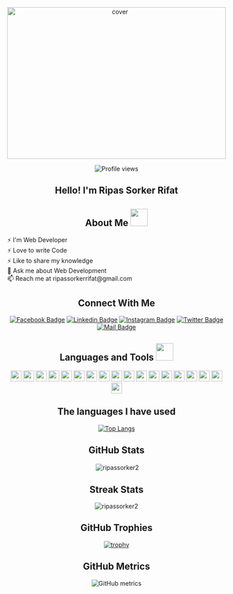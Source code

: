 
<div align="center">
<img width="100%" height="350px" src="https://cloudemployee.co.uk/media/650109/headermean.png" alt="cover" />

![Profile views](https://gpvc.arturio.dev/azmarif-lab)

<!-- ## Hi<img src = "hi.gif" width="50px" height="50px"> I'm  Ripas Sorker Rifat -->
## Hello! I'm  Ripas Sorker Rifat
<h2 color='pink'> About Me  <img src = "https://media2.giphy.com/media/ZGHpWzdOEkMKtwLqdc/giphy.gif?cid=ecf05e47a0n3gi1bfqntqmob8g9aid1oyj2wr3ds3mg700bl&rid=giphy.gif" width="40px" height="40px"></h2>
</div>
<!-- <img width="55%" align="right" alt="Github" src="https://raw.githubusercontent.com/onimur/.github/master/.resources/git-header.svg" />
 -->
⚡ I'm Web Developer
</br>
⚡ Love to write Code
</br>
⚡ Like to share my knowledge
</br>
💬 Ask me about Web Development 
</br>
📫 Reach me at ripassorkerrifat@gmail.com 
</br>

<div align="center">
<h2>Connect With Me</h2>  
</div>
</hr>
<div align="center">
  
[![Facebook Badge](https://img.shields.io/badge/Facebook-1877F2?style=for-the-badge&logo=facebook&logoColor=white)](https://web.facebook.com/ripassarker.rifat/)  [![Linkedin Badge](https://img.shields.io/badge/LinkedIn-0077B5?style=for-the-badge&logo=linkedin&logoColor=white)](https://www.linkedin.com/in/ripas-sorkar-rifat-b42a01257/) [![Instagram Badge](https://img.shields.io/badge/Instagram-E4405F?style=for-the-badge&logo=instagram&logoColor=white)](https://instagram.com/azmarifcode) [![Twitter Badge](https://img.shields.io/badge/Twitter-1DA1F2?style=for-the-badge&logo=twitter&logoColor=white)](https://twitter.com/azmarifcode) [![Mail Badge](https://img.shields.io/badge/Gmail-D14836?style=for-the-badge&logo=gmail&logoColor=white)](mailto:ripassorkerrifat@gmail.com)
  
  </div>
  
<div align="center">
  
<h2>Languages and Tools <img src = "https://media2.giphy.com/media/QssGEmpkyEOhBCb7e1/giphy.gif?cid=ecf05e47a0n3gi1bfqntqmob8g9aid1oyj2wr3ds3mg700bl&rid=giphy.gif" width="40px" height="40px"></h2>
</div>
</hr>

  <div align="center">
  
<img src="https://img.shields.io/badge/HTML5-E34F26?style=for-the-badge&logo=html5&logoColor=white" height="25"/> <img src="https://img.shields.io/badge/CSS3-1572B6?style=for-the-badge&logo=css3&logoColor=white" height="25"/> <img src="https://img.shields.io/badge/javascript-%23323330.svg?&style=for-the-badge&logo=javascript&logoColor=%23F7DF1E" height="25"/> <img src="https://img.shields.io/badge/React-20232A?style=for-the-badge&logo=react&logoColor=61DAFB" height="25"/> <img src="https://img.shields.io/badge/React_Router-CA4245?style=for-the-badge&logo=react-router&logoColor=white" height="25"/> <img src="https://img.shields.io/badge/React_Redux-%23593d88?style=for-the-badge&logo=redux&logoColor=61DAFB" height="25"/> <img src="https://img.shields.io/badge/Next_JS-black?style=for-the-badge&logo=next.js&logoColor=white" height="25"/>  <img src="https://img.shields.io/badge/Material--UI-0081CB?style=for-the-badge&logo=material-ui&logoColor=white" height="25"/> <img src="https://img.shields.io/badge/Bootstrap-563D7C?style=for-the-badge&logo=bootstrap&logoColor=white" height="25"/> <img src="https://img.shields.io/badge/Tailwind_CSS-38B2AC?style=for-the-badge&logo=tailwind-css&logoColor=white" height="25"/>
  <img src="https://img.shields.io/badge/Node.js-43853D?style=for-the-badge&logo=node.js&logoColor=white" height="25"/> <img src=" https://img.shields.io/badge/MongoDB-4EA94B?style=for-the-badge&logo=mongodb&logoColor=white" height="25"/> <img src="https://img.shields.io/badge/express.js-%23404d59.svg?style=for-the-badge&logo=express&logoColor=%2361DAFB" height="25"/> <img src="https://img.shields.io/badge/MongoDB-4EA94B?style=for-the-badge&logo=mongodb&logoColor=white" height="25"/>
 <img src="https://img.shields.io/badge/Socket.io-black?style=for-the-badge&logo=socket.io&badgeColor=010101" height="25"/> <img src="https://img.shields.io/badge/Netlify-00C7B7?style=for-the-badge&logo=netlify&logoColor=white" height="25"/> <img src="https://img.shields.io/badge/Heroku-430098?style=for-the-badge&logo=heroku&logoColor=white" height="25"/> <img src="https://img.shields.io/badge/firebase-FFCA28.svg?&style=for-the-badge&logo=firebase&logoColor=white" height="25"/>
  
  </div>

<div align="center">

## The languages I have used
  
[![Top Langs](https://github-readme-stats.vercel.app/api/top-langs/?username=azmarifcode)](https://github-readme-stats.vercel.app/api/top-langs/?username=azmarifcode)

## GitHub Stats
  
<p>&nbsp;<img align="center" src="https://github-readme-stats.vercel.app/api?username=ripassorker2&show_icons=true&locale=en" alt="ripassorker2" /></p>

## Streak Stats
 <p><img align="center" src="https://github-readme-streak-stats.herokuapp.com/?user=ripassorker2&" alt="ripassorker2"/></p>

<!-- ## GitHub Badges
</hr>
<a href='https://archiveprogram.github.com/'><img src='https://raw.githubusercontent.com/acervenky/animated-github-badges/master/assets/acbadge.gif' width='40' height='40'></a> <a href='https://docs.github.com/en/developers'><img src='https://raw.githubusercontent.com/acervenky/animated-github-badges/master/assets/devbadge.gif' width='40' height='40'></a> <a href='https://github.com/pricing'><img src='https://raw.githubusercontent.com/acervenky/animated-github-badges/master/assets/pro.gif' width='40' height='40'></a> <a href='https://stars.github.com/'><img src='https://raw.githubusercontent.com/acervenky/animated-github-badges/master/assets/starbadge.gif' width='35' height='35'></a> <a href='https://docs.github.com/en/github/supporting-the-open-source-community-with-github-sponsors'><img src='https://raw.githubusercontent.com/acervenky/animated-github-badges/master/assets/sponsorbadge.gif' width='35' height='35'></a>  -->

## GitHub Trophies
[![trophy](https://github-profile-trophy.vercel.app/?username=ripassorker2)](https://github.com/ryo-ma/github-profile-trophy)

## GitHub Metrics
![GitHub metrics](https://metrics.lecoq.io/ripassorker2)

<!-- ## GitHub Activity Graph
![GitHub Activity Graph](https://github.com/ripassorker2) 

![Waves](https://raw.githubusercontent.com/shakilahmedatik/shakilahmedatik/36f6082eed9388f5965d96f2fbc917a2cb888c89/wave.svg) -->
</div>
 
